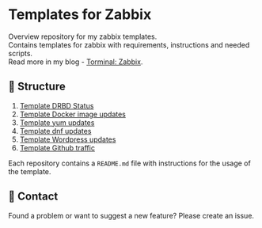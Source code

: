# Templates for Zabbix
Overview repository for my zabbix templates.  
Contains templates for zabbix with requirements, instructions and needed scripts.  
Read more in my blog - [Torminal: Zabbix](https://torminal.com/categories/zabbix/).


## 📁 Structure
1. [Template DRBD Status](https://github.com/thetorminal/zabbix-drbd)
2. [Template Docker image updates](https://github.com/thetorminal/zabbix-docker-image-updates)
3. [Template yum updates](https://github.com/thetorminal/zabbix-yum-updates)
4. [Template dnf updates](https://github.com/thetorminal/zabbix-dnf-updates)
5. [Template Wordpress updates](https://github.com/thetorminal/Zabbix-Wordpress-updates)
7. [Template Github traffic](https://github.com/thetorminal/zabbix-github-traffic)

Each repository contains a `README.md` file with instructions for the usage of the template.  

## 💬 Contact
Found a problem or want to suggest a new feature? Please create an issue.
